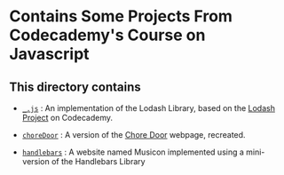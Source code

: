 # Contains Some Projects From Codecademy's Course on Javascript

## This directory contains

* [`_.js`](./_.js) : An implementation of the Lodash Library, based on the [Lodash Project](https://www.codecademy.com/paths/web-development/tracks/web-dev-js-arrays-loops-objects/modules/pjs-javascript-capstone/projects/lodash) on Codecademy.

* [`choreDoor`](./choreDoor) : A version of the [Chore Door](https://s3.amazonaws.com/codecademy-content/projects/chore-door/chore-door-final/index.html) webpage, recreated.

* [`handlebars`](./handlebars) : A website named Musicon implemented using a mini-version of the Handlebars Library